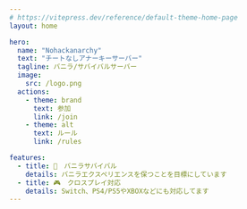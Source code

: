 ```yaml
---
# https://vitepress.dev/reference/default-theme-home-page
layout: home

hero:
  name: "Nohackanarchy"
  text: "チートなしアナーキーサーバー"
  tagline: バニラ/サバイバルサーバー
  image:
    src: /logo.png
  actions:
    - theme: brand
      text: 参加
      link: /join
    - theme: alt
      text: ルール
      link: /rules

features:
  - title: 🍨　バニラサバイバル
    details: バニラエクスペリエンスを保つことを目標にしています
  - title: 🎮　クロスプレイ対応
    details: Switch、PS4/PS5やXBOXなどにも対応してます
--- 
```


